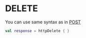 # DELETE

You can use same syntax as in [POST](post.md)

```kotlin
val response = httpDelete { }
```

